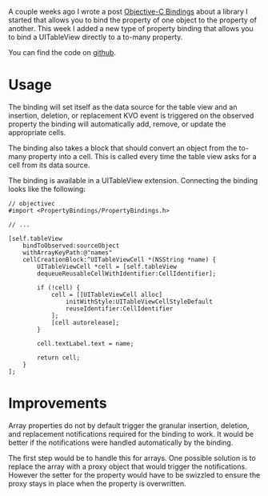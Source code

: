 A couple weeks ago I wrote a post [Objective-C Bindings](/posts/2013/01/28/objective-c-bindings) about a library I started that allows you to bind the property of one object to the property of another. This week I added a new type of property binding that allows you to bind a UITableView directly to a to-many property.

You can find the code on [github](https://github.com/drewag/property-bindings).

Usage
====

The binding will set itself as the data source for the table view and an insertion, deletion, or replacement KVO event is triggered on the observed property the binding will automatically add, remove, or update the appropriate cells.

The binding also takes a block that should convert an object from the to-many property into a cell. This is called every time the table view asks for a cell from its data source.

The binding is available in a UITableView extension. Connecting the binding looks like the following:

    // objectivec
    #import <PropertyBindings/PropertyBindings.h>

    // ...

    [self.tableView
        bindToObserved:sourceObject
        withArrayKeyPath:@"names"
        cellCreationBlock:^UITableViewCell *(NSString *name) {
            UITableViewCell *cell = [self.tableView
            dequeueReusableCellWithIdentifier:CellIdentifier];

            if (!cell) {
                cell = [[UITableViewCell alloc]
                    initWithStyle:UITableViewCellStyleDefault
                    reuseIdentifier:CellIdentifier
                ];
                [cell autorelease];
            }

            cell.textLabel.text = name;

            return cell;
        }
    ];

Improvements
=========

Array properties do not by default trigger the granular insertion, deletion, and replacement notifications required for the binding to work. It would be better if the notifications were handled automatically by the binding.

The first step would be to handle this for arrays. One possible solution is to replace the array with a proxy object that would trigger the notifications. However the setter for the property would have to be swizzled to ensure the proxy stays in place when the property is overwritten.

